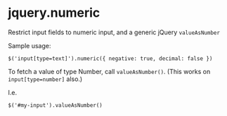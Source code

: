 # jquery.numeric
Restrict input fields to numeric input, and a generic jQuery `valueAsNumber`

Sample usage:

```
$('input[type=text]').numeric({ negative: true, decimal: false })
```

To fetch a value of type Number, call `valueAsNumber()`. (This works on `input[type=number]` also.)  

I.e.
```
$('#my-input').valueAsNumber()
```